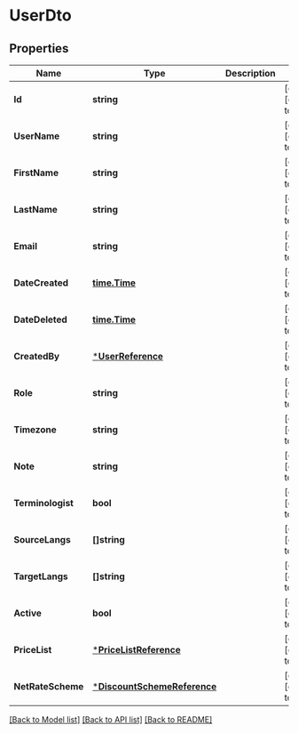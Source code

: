 # UserDto

## Properties
Name | Type | Description | Notes
------------ | ------------- | ------------- | -------------
**Id** | **string** |  | [optional] [default to null]
**UserName** | **string** |  | [optional] [default to null]
**FirstName** | **string** |  | [optional] [default to null]
**LastName** | **string** |  | [optional] [default to null]
**Email** | **string** |  | [optional] [default to null]
**DateCreated** | [**time.Time**](time.Time.md) |  | [optional] [default to null]
**DateDeleted** | [**time.Time**](time.Time.md) |  | [optional] [default to null]
**CreatedBy** | [***UserReference**](UserReference.md) |  | [optional] [default to null]
**Role** | **string** |  | [optional] [default to null]
**Timezone** | **string** |  | [optional] [default to null]
**Note** | **string** |  | [optional] [default to null]
**Terminologist** | **bool** |  | [optional] [default to null]
**SourceLangs** | **[]string** |  | [optional] [default to null]
**TargetLangs** | **[]string** |  | [optional] [default to null]
**Active** | **bool** |  | [optional] [default to null]
**PriceList** | [***PriceListReference**](PriceListReference.md) |  | [optional] [default to null]
**NetRateScheme** | [***DiscountSchemeReference**](DiscountSchemeReference.md) |  | [optional] [default to null]

[[Back to Model list]](../README.md#documentation-for-models) [[Back to API list]](../README.md#documentation-for-api-endpoints) [[Back to README]](../README.md)



